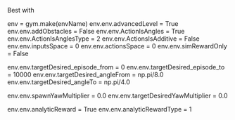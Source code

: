 Best with


env = gym.make(envName)
env.env.advancedLevel = True
env.env.addObstacles = False
env.env.ActionIsAngles = True
env.env.ActionIsAnglesType = 2
env.env.ActionsIsAdditive = False
env.env.inputsSpace = 0
env.env.actionsSpace = 0
env.env.simRewardOnly = False


env.env.targetDesired_episode_from = 0
env.env.targetDesired_episode_to = 10000
env.env.targetDesired_angleFrom = np.pi/8.0
env.env.targetDesired_angleTo = np.pi/4.0

env.env.spawnYawMultiplier = 0.0
env.env.targetDesiredYawMultiplier = 0.0

env.env.analyticReward = True
env.env.analyticRewardType = 1
